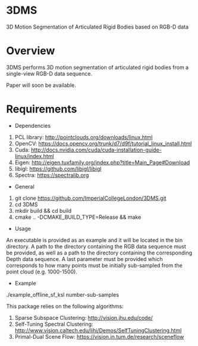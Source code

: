 # 3DMS
3D Motion Segmentation of Articulated Rigid Bodies based on RGB-D data

# Overview

3DMS performs 3D motion segmentation of articulated rigid bodies from a single-view RGB-D data sequence.

Paper will soon be available.

# Requirements
- Dependencies
1. PCL library: http://pointclouds.org/downloads/linux.html
2. OpenCV: https://docs.opencv.org/trunk/d7/d9f/tutorial_linux_install.html
3. Cuda: http://docs.nvidia.com/cuda/cuda-installation-guide-linux/index.html
4. Eigen: http://eigen.tuxfamily.org/index.php?title=Main_Page#Download
5. libigl: https://github.com/libigl/libigl
6. Spectra: https://spectralib.org
- General
1. git clone https://github.com/ImperialCollegeLondon/3DMS.git
2. cd 3DMS
3. mkdir build && cd build
4. cmake .. -DCMAKE_BUILD_TYPE=Release && make
- Usage

An executable is provided as an example and it will be located in the bin directory. A path to the directory containing the RGB data sequence must be provided, as well as a path to the directory containing the corresponding Depth data sequence. A last parameter must be provided which corresponds to how many points must be initially sub-sampled from the point cloud (e.g. 1000-1500).
- Example

./example_offline_sf_ksl <path-to-RGB-dir> <path-toDepth-dir> number-sub-samples

This package relies on the following algorithms:
1. Sparse Subspace Clustering: http://vision.jhu.edu/code/
2. Self-Tuning Spectral Clustering: http://www.vision.caltech.edu/lihi/Demos/SelfTuningClustering.html
3. Primal-Dual Scene Flow: https://vision.in.tum.de/research/sceneflow


